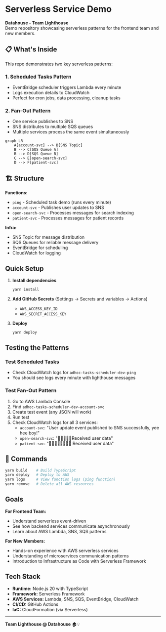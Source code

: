 # Serverless Service Demo

**Datahouse - Team Lighthouse**  
Demo repository showcasing serverless patterns for the frontend team and new members.

## 📋 What's Inside

This repo demonstrates two key serverless patterns:

### 1. **Scheduled Tasks Pattern**
- EventBridge scheduler triggers Lambda every minute
- Logs execution details to CloudWatch
- Perfect for cron jobs, data processing, cleanup tasks

### 2. **Fan-Out Pattern** 
- One service publishes to SNS
- SNS distributes to multiple SQS queues  
- Multiple services process the same event simultaneously

```mermaid
graph LR
    A[account-svc] --> B[SNS Topic]
    B --> C[SQS Queue A]
    B --> D[SQS Queue B]
    C --> E[open-search-svc]
    D --> F[patient-svc]
```

## 🏗️ Structure

**Functions:**
- `ping` - Scheduled task demo (runs every minute)
- `account-svc` - Publishes user updates to SNS
- `open-search-svc` - Processes messages for search indexing
- `patient-svc` - Processes messages for patient records

**Infra:**
- SNS Topic for message distribution
- SQS Queues for reliable message delivery
- EventBridge for scheduling
- CloudWatch for logging

## Quick Setup

1. **Install dependencies**
   ```bash
   yarn install
   ```

2. **Add GitHub Secrets** (Settings → Secrets and variables → Actions)
   - `AWS_ACCESS_KEY_ID`
   - `AWS_SECRET_ACCESS_KEY`

3. **Deploy**
   ```bash
   yarn deploy
   ```

## Testing the Patterns

### Test Scheduled Tasks
- Check CloudWatch logs for `adhoc-tasks-scheduler-dev-ping`
- You should see logs every minute with lighthouse messages

### Test Fan-Out Pattern
1. Go to AWS Lambda Console
2. Find `adhoc-tasks-scheduler-dev-account-svc`
3. Create test event (any JSON will work)
4. Run test
5. Check CloudWatch logs for all 3 services:
   - `account-svc`: "User update event published to SNS successfully, yee hee boy!"
   - `open-search-svc`: "🤤🤤🤤🤤🤤Received user data"
   - `patient-svc`: "🧑‍🦽🧑‍🦽🧑‍🦽🧑‍🦽 Received user data"

## 📝 Commands

```bash
yarn build    # Build TypeScript
yarn deploy   # Deploy to AWS
yarn logs     # View function logs (ping function)
yarn remove   # Delete all AWS resources
```

## Goals

**For Frontend Team:**
- Understand serverless event-driven
- See how backend services communicate asynchronously
- Learn about AWS Lambda, SNS, SQS patterns

**For New Members:**
- Hands-on experience with AWS serverless services
- Understanding of microservices communication patterns
- Introduction to Infrastructure as Code with Serverless Framework

## Tech Stack

- **Runtime:** Node.js 20 with TypeScript
- **Framework:** Serverless Framework
- **AWS Services:** Lambda, SNS, SQS, EventBridge, CloudWatch
- **CI/CD:** GitHub Actions
- **IaC:** CloudFormation (via Serverless)

---

**Team Lighthouse @ Datahouse** 🏠💡